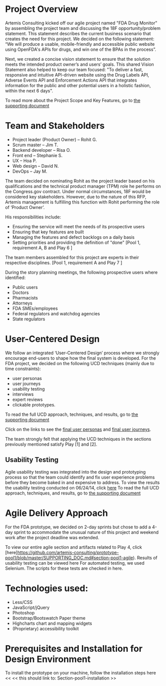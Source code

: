 ﻿Project Overview
================
Artemis Consulting kicked off our agile project named "FDA Drug Monitor" by assembling the project team and discussing the 18F opportunity/problem statement. This statement describes the current business scenario that creates the need for this project. We decided on the following statement: “We will produce a usable, mobile-friendly and accessible public website using OpenFDA's APIs for drugs, and win one of the BPAs in the process”. 

Next, we created a concise vision statement to ensure that the solution meets the intended product owner’s and users’ goals. This shared Vision Statement also helped to keep our team focused: "To deliver a fast, responsive and intuitive API-driven website using the Drug Labels API, Adverse Events API and Enforcement Actions API that integrates information  for the public and other potential users in a holistic fashion, within the next 6 days".

To read more about the Project Scope and Key Features, go to [the supporting document](https://github.com/artemis-consulting/prototype-pool1/blob/master/SUPPORTING_DOC.md)

Team and Stakeholders
=====================
* Project leader (Product Owner) – Rohit G.
* Scrum master – Jim T.
* Backend developer – Risa O.
* Front end – Stephanie S.
* UX – Hoa P.
* Web design – David N.
* DevOps – Jay M.

The team decided on nominating Rohit as the project leader based on his qualifications and the technical product manager (TPM) role he performs on the Congress.gov contract. Under normal circumstances, 18F would be considered key stakeholders. However, due to the nature of this RFP, Artemis management is fulfilling this function with Rohit performing the role of ‘Product Owner’. 

His responsibilities include:

* Ensuring the service will meet the needs of its prospective users
* Ensuring that key features are built
* Managing the features and defect backlogs on a daily basis
* Setting priorities and providing the definition of "done" 
[Pool 1, requirement A, B and Play 6 ]

The team members assembled for this project are experts in their respective disciplines. [Pool 1, requirement A and Play 7 ]

During the story planning meetings, the following prospective users where identified:
* Public users
* Doctors 
* Pharmacists 
* Attorneys 
* FDA SMEs/employees 
* Federal regulators and watchdog agencies
* State regulators

User-Centered Design 
====================
We follow an integrated ‘User-Centered Design’ process where we strongly encourage end-users to shape how the final system is developed. For the FDA project, we decided on the following UCD techniques (mainly due to time constraints): 
* user personas 
* user journeys 
* usability testing 
* interviews 
* expert reviews 
* clickable prototypes.

To read the full UCD approach, techniques, and results, go to [the supporting document](https://github.com/artemis-consulting/prototype-pool1/blob/master/SUPPORTING_DOC.md#section-pool1-ucd)

Click on the links to see the [final user personas](https://github.com/artemis-consulting/prototype-pool1/blob/master/user-centered-design/2-user-personas-and-journeys/18f-personas-final-6-23-2015.pdf) and [final user journeys](https://github.com/artemis-consulting/prototype-pool1/blob/master/user-centered-design/2-user-personas-and-journeys/18f-user-journeys-final-6-23-2015.pdf).

The team strongly felt that applying the UCD techniques in the sections previously mentioned satisfy Play [1] and [2].

Usability Testing
-----------------
Agile usability testing was integrated into the design and prototyping process so that the team could identify and fix user experience problems before they become baked in and expensive to address.  To view the results the usability testing conducted on 06/24/14, click [here](https://github.com/artemis-consulting/prototype-pool1/blob/master/SUPPORTING_DOC.md#section-pool1-ucd)
To read the full UCD approach, techniques, and results, go to [the supporting document](https://github.com/artemis-consulting/prototype-pool1/blob/master/SUPPORTING_DOC.md#section-pool1-ux-testing)

Agile Delivery Approach
=======================
For the FDA prototype, we decided on 2-day sprints but chose to add a 4-day sprint to accommodate the unusual nature of this project and weekend work after the project deadline was extended.

To view our entire agile section and artifacts related to Play 4, click [here]https://github.com/artemis-consulting/prototype-pool1/blob/master/SUPPORTING_DOC.md#section-pool1-agile).
Results of usability testing can be viewed here For automated testing, we used Selenium. The scripts for these tests are checked in here.

Technologies used:
=================

* Less/CSS
* JavaScript/jQuery 
* Photoshop
* Bootstrap/Bootswatch Paper theme 
* Highcharts chart and mapping widgets 
* (Proprietary) accessibility toolkit

Prerequisites and Installation for Design Environment 
=====================================================
To install the prototype on your machine, follow the installation steps here << << this should link to: Section-pool1-installation >>

